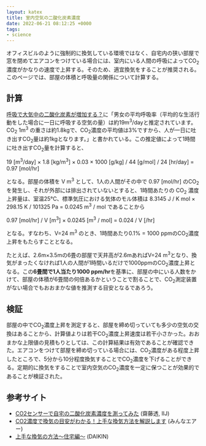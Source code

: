 ```yaml
---
layout: katex
title: 室内空気の二酸化炭素濃度
date: 2022-06-21 08:12:25 +0000
tags:
- science
---
```

オフィスビルのように強制的に換気している環境ではなく、自宅内の狭い部屋で窓を閉めてエアコンをつけている場合には、室内にいる人間の呼吸によってCO<sub>2</sub>濃度がかなりの速度で上昇する。そのため、適宜換気をすることが推奨される。このページでは、部屋の体積と呼吸量の関係について計算する。

## 計算
[呼吸で大気中の二酸化炭素が増加する？](https://www.cger.nies.go.jp/ja/library/qa/26/26-1/qa_26-1-j.html)に「男女の平均呼吸率（平均的な生活行動をした場合に一日に呼吸する空気の量）は約19m<sup>3</sup>/dayと推定されています。CO<sub>2</sub> 1m<sup>3</sup> の重さは約1.8kgで、CO<sub>2</sub>濃度の平均値は3%ですから、人が一日に吐き出すCO<sub>2</sub>量は約1kgとなります。」と書かれている。この推定値によって1時間に吐き出すCO<sub>2</sub>量を計算すると、

19 [m<sup>3</sup>/day] &times; 1.8 [kg/m<sup>3</sup>] &times; 0.03 &times; 1000 [g/kg] / 44 [g/mol] / 24 [hr/day] = 0.97 [mol/hr]

となる。部屋の体積を V m<sup>3</sup> として、1人の人間がその中で 0.97 [mol/hr] のCO<sub>2</sub> を発生し、それが外部には排出されていないとすると、1時間あたりの CO<sub>2</sub> 濃度上昇量は、室温25°C、標準気圧における気体のモル体積は 8.3145 J / K mol &times; 298.15 K / 101325 Pa = 0.0245 m<sup>3</sup> / mol であることから

0.97 [mol/hr] / V [m<sup>3</sup>] &times; 0.0245 [m<sup>3</sup> / mol] = 0.024 / V [/hr]

となる。すなわち、V=24 m<sup>3</sup> のとき、1時間あたり0.1% = 1000 ppmのCO<sub>2</sub>濃度上昇をもたらすこととなる。

たとえば、2.6m&times;3.5mの6畳の部屋で天井高が2.6mあればV=24 m<sup>3</sup>となり、換気がまったくなければ1人の人間が1時間いるだけで1000ppmのCO<sub>2</sub>濃度上昇となる。この<strong>6畳間で1人当たり1000 ppm/hr</strong>を基準に、部屋の中にいる人数をかけて、部屋の体積が6畳間の何倍あるかということで割ることで、CO<sub>2</sub>測定装置がない場合でもおおまかな値を推測する目安となるであろう。

## 検証
部屋の中でCO<sub>2</sub>濃度上昇を測定すると、部屋を締め切っていても多少の空気の交換はあることから、計算値よりは若干CO<sub>2</sub>濃度上昇速度は若干小さかった。おおまかな上限値の見積もりとしては、この計算結果は有効であることが確認できた。エアコンをつけて部屋を締め切っている場合には、CO<sub>2</sub>濃度がある程度上昇したところで、5分から10分程度換気することでCO<sub>2</sub>濃度を下げることができる。定期的に換気をすることで室内空気のCO<sub>2</sub>濃度を一定に保つことが効果的であることが検証された。
 
## 参考サイト
- [CO2センサーで自宅の二酸化炭素濃度を測ってみた](https://route-b.iij.ad.jp/archives/1408) (齋藤透, IIJ)
- [CO2濃度で換気の目安がわかる！上手な換気方法を解説します](https://minnaair.com/blog/3488/) (みんなエアー)
- [上手な換気の方法～住宅編～](https://www.daikin.co.jp/air/life/ventilation) (DAIKIN)
